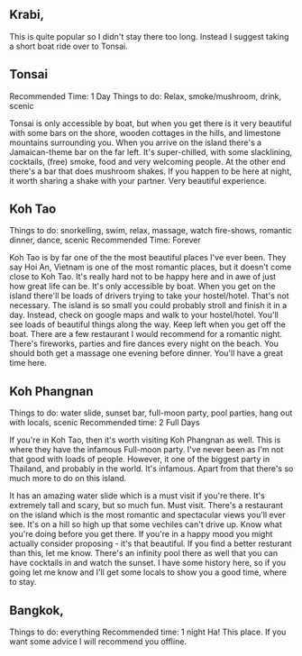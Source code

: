 ## Krabi,

This is quite popular so I didn't stay there too long. Instead I suggest taking a short boat ride over to Tonsai.

## Tonsai

Recommended Time: 1 Day
Things to do: Relax, smoke/mushroom, drink, scenic

Tonsai is only accessible by boat, but when you get there is it very beautiful with some bars on the shore, wooden cottages in the hills, and limestone mountains surrounding you.
When you arrive on the island there's a Jamaican-theme bar on the far left. It's super-chilled, with some slacklining, cocktails, (free) smoke, food and very welcoming people.
At the other end there's a bar that does mushroom shakes. If you happen to be here at night, it worth sharing a shake with your partner. Very beautiful experience.

## Koh Tao

Things to do: snorkelling, swim, relax, massage, watch fire-shows, romantic dinner, dance, scenic
Recommended Time: Forever

Koh Tao is by far one of the the most beautiful places I've ever been. They say Hoi An, Vietnam is one of the most romantic places, but it doesn't come close to Koh Tao. It's really hard not to be happy here and in awe of just how great life can be.
It's only accessible by boat. When you get on the island there'll be loads of drivers trying to take your hostel/hotel. That's not necessary. The island is so small you could probably stroll and finish it in a day. Instead, check on google maps and walk to your hostel/hotel. You'll see loads of beautiful things along the way. Keep left when you get off the boat.
There are a few restaurant I would recommend for a romantic night. There's fireworks, parties and fire dances every night on the beach.
You should both get a massage one evening before dinner.
You'll have a great time here.

## Koh Phangnan

Things to do: water slide, sunset bar, full-moon party, pool parties, hang out with locals, scenic
Recommended time: 2 Full Days

If you're in Koh Tao, then it's worth visiting Koh Phangnan as well. This is where they have the infamous Full-moon party. I've never been as I'm not that good with loads of people. However, it one of the biggest party in Thailand, and probably in the world. It's infamous.
Apart from that there's so much more to do on this island.

It has an amazing water slide which is a must visit if you're there. It's extremely tall and scary, but so much fun. Must visit.
There's a restaurant on the island which is the most romantic and spectacular views you'll ever see. It's on a hill so high up that some vechiles can't drive up. Know what you're doing before you get there. If you're in a happy mood you might actually consider proposing - it's that beautiful. If you find a better resturant than this, let me know. There's an infinity pool there as well that you can have cocktails in and watch the sunset.
I have some history here, so if you going let me know and I'll get some locals to show you a good time, where to stay.

## Bangkok,

Things to do: everything
Recommended time: 1 night
Ha! This place. If you want some advice I will recommend you offline.
